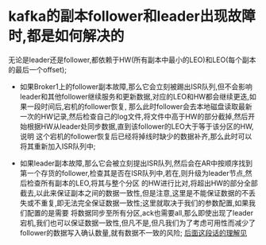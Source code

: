 # kafka的副本follower和leader出现故障时,都是如何解决的
  无论是leader还是follower,都依赖于HW(所有副本中最小的LEO)和LEO(每个副本的最后一个offset);
  
  - 如果Broker1上的follower副本故障,那么它会立刻被踢出ISR队列,但不会影响leader和其他follower继续服务和更新数据,对应的LEO和HW都会继续更迭,如果一段时间后,宕机的follower恢复,
那么此时follower会去本地磁盘读取最新一次的HW记录,然后检查自己的log文件,将文件中高于HW的部分截掉,然后开始根据HW从leader处同步数据,直到该follower的LEO大于等于该分区的HW,说明
这个宕机的follower恢复后已经将掉线时缺少的数据补齐,那么此时可以将其重新加入ISR队列中;

  - 如果leader副本故障,那么它会被立刻提出ISR队列,然后会在AR中按顺序找到第一个存货的follower,检查其是否在ISR队列中,若在,则升级为leader节点,然后检查所有副本的LEO,将其与整个分区
的HW进行比对,将超出HW的部分全部截去,以此来保证副本之间的数据一致性,但是注意,这里是不能保证数据的不丢失或不重复,即无法完全保证数据一致性;这里就取决于我们的参数配置,如果我们配置的是需要
将数据同步至所有分区,ack也需要all,那么即使出现了leader宕机,我们也可以保证数据一致性,但凡不是,但凡我们为了考虑可用性而减少了follower的数据写入确认数量,就有数据不一致的风险;
[后面这段话的理解见](8.kafka遵循着cap原则吗.md)